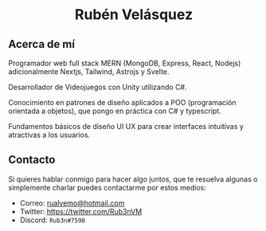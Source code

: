 <h1 align="center"> Rubén Velásquez </h1>

## Acerca de mí 

Programador web full stack MERN (MongoDB, Express, React, Nodejs) adicionalmente Nextjs, Tailwind, Astrojs y Svelte.

Desarrollador de Videojuegos con Unity utilizando C#.

Conocimiento en patrones de diseño aplicados a POO (programación orientada a objetos), que pongo en práctica con C# y typescript.

Fundamentos básicos de diseño UI UX para crear interfaces intuitivas y atractivas a los usuarios.

## Contacto

Si quieres hablar conmigo para hacer algo juntos, que te resuelva algunas o simplemente charlar puedes contactarme por estos medios:

- Correo: rualvemo@hotmail.com
- Twitter: <https://twitter.com/Rub3nVM>
- Discord: `Rub3n#7590`
